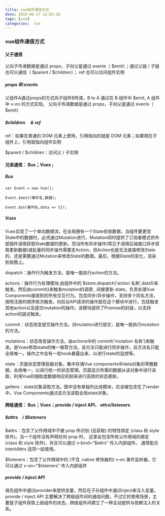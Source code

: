```yaml
---
title: vue组件通信方式
date: 2019-06-27 12:05:28
tags: [vue]
categories:  vue
---
```

### vue组件通信方式


#### 父子通信 

父向子传递数据是通过 props，子向父是通过 events（ $emit）；通过父链 / 子链也可以通信（ $parent / $children）；
ref 也可以访问组件实例


#####  props 和 events

父组件A通过props的方式向子组件B传递，B to A 通过在 B 组件中 $emit, A 组件中 v-on 的方式实现。
父向子传递数据是通过 props，子向父是通过 events（ $emit）

##### $children　＆ ref 

ref：如果在普通的 DOM 元素上使用，引用指向的就是 DOM 元素；如果用在子组件上，引用就指向组件实例

$parent / $children：访问父 / 子实例


#### 兄弟通信： Bus；Vuex ;
<!--- more --->

##### Bus 
```
var Event = new Vue();
    
Event.$emit(事件名,数据);
    
Event.$on(事件名,data => {});

```
##### Vuex

Vuex实现了一个单向数据流，在全局拥有一个State存放数据，当组件要更改State中的数据时，必须通过Mutation进行，Mutation同时提供了订阅者模式供外部插件调用获取State数据的更新。而当所有异步操作(常见于调用后端接口异步获取更新数据)或批量的同步操作需要走Action，但Action也是无法直接修改State的，还是需要通过Mutation来修改State的数据。最后，根据State的变化，渲染到视图上。


 dispatch：操作行为触发方法，是唯一能执行action的方法。

 actions：操作行为处理模块,由组件中的 $store.dispatch('action 名称',data1)来触发。然后由commit()来触发mutation的调用 , 间接更新 state。负责处理Vue Components接收到的所有交互行为。包含同步/异步操作，支持多个同名方法，按照注册的顺序依次触发。向后台API请求的操作就在这个模块中进行，包括触发其他action以及提交mutation的操作。该模块提供了Promise的封装，以支持action的链式触发。

 commit：状态改变提交操作方法。对mutation进行提交，是唯一能执行mutation的方法。

 mutations：状态改变操作方法，由actions中的 commit('mutation 名称')来触发。是Vuex修改state的唯一推荐方法。该方法只能进行同步操作，且方法名只能全局唯一。操作之中会有一些hook暴露出来，以进行state的监控等。

 state：页面状态管理容器对象。集中存储Vue components中data对象的零散数据，全局唯一，以进行统一的状态管理。页面显示所需的数据从该对象中进行读取，利用Vue的细粒度数据响应机制来进行高效的状态更新。

 getters：state对象读取方法。图中没有单独列出该模块，应该被包含在了render中，Vue Components通过该方法读取全局state对象。



####  跨级通信： Bus；Vuex；provide / inject API、 $attrs/$listeners

#####  $attrs　/ $listeners

 $attrs：包含了父作用域中不被 prop 所识别 (且获取) 的特性绑定 (class 和 style 除外)。当一个组件没有声明任何 prop 时，
 这里会包含所有父作用域的绑定 (class 和 style 除外)，并且可以通过 v-bind="$attrs" 传入内部组件。
 通常配合 interitAttrs 选项一起使用。


$listeners：包含了父作用域中的 (不含 .native 修饰器的) v-on 事件监听器。它可以通过 v-on="$listeners" 传入内部组件




#####  provide / inject API

祖先组件中通过provider来提供变量，然后在子孙组件中通过inject来注入变量。provide / inject API 主要解决了跨级组件间的通信问题，不过它的使用场景，主要是子组件获取上级组件的状态，跨级组件间建立了一种主动提供与依赖注入的关系。



<!-- https://segmentfault.com/a/1190000016627804 -->